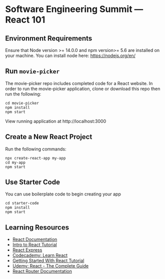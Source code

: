 # Software Engineering Summit — React 101

## Environment Requirements

Ensure that Node version >= 14.0.0 and npm version>= 5.6 are installed on your machine. You can install node here: https://nodejs.org/en/

## Run `movie-picker`

The movie-picker repo includes completed code for a React website. In order to run the movie-picker application, clone or download this repo then run the following:

```cd React-101
cd movie-picker
npm install
npm start
```

View running application at http://localhost:3000

## Create a New React Project

Run the following commands:

```
npx create-react-app my-app
cd my-app
npm start
```

## Use Starter Code

You can use boilerplate code to begin creating your app

```
cd starter-code
npm install
npm start
```

## Learning Resources

- [React Documentation](https://reactjs.org/docs/getting-started.html)
- [Intro to React Tutorial](https://reactjs.org/tutorial/tutorial.html)
- [React Express](https://www.react.express/)
- [Codecademy: Learn React](https://www.codecademy.com/learn/react-101)
- [Getting Started With React Tutorial](https://developer.mozilla.org/en-US/docs/Learn/Tools_and_testing/Client-side_JavaScript_frameworks/React_getting_started)
- [Udemy: React - The Complete Guide](https://www.udemy.com/course/react-the-complete-guide-incl-redux/)
- [React Router Documentation](https://reactrouter.com/docs/en/v6)
